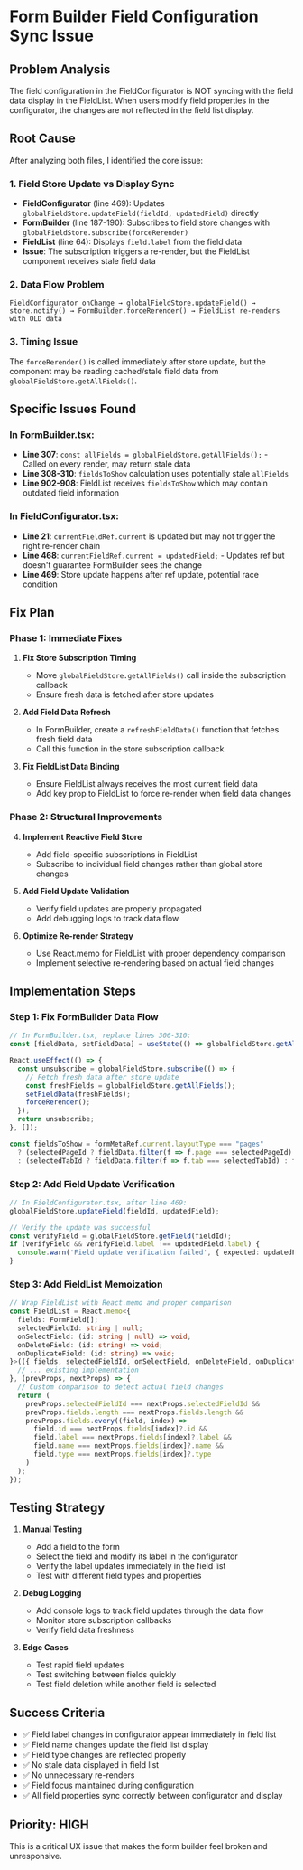 # Form Builder Field Configuration Sync Issue

## Problem Analysis

The field configuration in the FieldConfigurator is NOT syncing with the field data display in the FieldList. When users modify field properties in the configurator, the changes are not reflected in the field list display.

## Root Cause

After analyzing both files, I identified the core issue:

### 1. **Field Store Update vs Display Sync**
- **FieldConfigurator** (line 469): Updates `globalFieldStore.updateField(fieldId, updatedField)` directly
- **FormBuilder** (line 187-190): Subscribes to field store changes with `globalFieldStore.subscribe(forceRerender)`
- **FieldList** (line 64): Displays `field.label` from the field data
- **Issue**: The subscription triggers a re-render, but the FieldList component receives stale field data

### 2. **Data Flow Problem**
```
FieldConfigurator onChange → globalFieldStore.updateField() → store.notify() → FormBuilder.forceRerender() → FieldList re-renders with OLD data
```

### 3. **Timing Issue**
The `forceRerender()` is called immediately after store update, but the component may be reading cached/stale field data from `globalFieldStore.getAllFields()`.

## Specific Issues Found

### In FormBuilder.tsx:
- **Line 307**: `const allFields = globalFieldStore.getAllFields();` - Called on every render, may return stale data
- **Line 308-310**: `fieldsToShow` calculation uses potentially stale `allFields`
- **Line 902-908**: FieldList receives `fieldsToShow` which may contain outdated field information

### In FieldConfigurator.tsx:
- **Line 21**: `currentFieldRef.current` is updated but may not trigger the right re-render chain
- **Line 468**: `currentFieldRef.current = updatedField;` - Updates ref but doesn't guarantee FormBuilder sees the change
- **Line 469**: Store update happens after ref update, potential race condition

## Fix Plan

### Phase 1: Immediate Fixes

1. **Fix Store Subscription Timing**
   - Move `globalFieldStore.getAllFields()` call inside the subscription callback
   - Ensure fresh data is fetched after store updates

2. **Add Field Data Refresh**
   - In FormBuilder, create a `refreshFieldData()` function that fetches fresh field data
   - Call this function in the store subscription callback

3. **Fix FieldList Data Binding**
   - Ensure FieldList always receives the most current field data
   - Add key prop to FieldList to force re-render when field data changes

### Phase 2: Structural Improvements

4. **Implement Reactive Field Store**
   - Add field-specific subscriptions in FieldList
   - Subscribe to individual field changes rather than global store changes

5. **Add Field Update Validation**
   - Verify field updates are properly propagated
   - Add debugging logs to track data flow

6. **Optimize Re-render Strategy**
   - Use React.memo for FieldList with proper dependency comparison
   - Implement selective re-rendering based on actual field changes

## Implementation Steps

### Step 1: Fix FormBuilder Data Flow
```typescript
// In FormBuilder.tsx, replace lines 306-310:
const [fieldData, setFieldData] = useState(() => globalFieldStore.getAllFields());

React.useEffect(() => {
  const unsubscribe = globalFieldStore.subscribe(() => {
    // Fetch fresh data after store update
    const freshFields = globalFieldStore.getAllFields();
    setFieldData(freshFields);
    forceRerender();
  });
  return unsubscribe;
}, []);

const fieldsToShow = formMetaRef.current.layoutType === "pages" 
  ? (selectedPageId ? fieldData.filter(f => f.page === selectedPageId) : fieldData)
  : (selectedTabId ? fieldData.filter(f => f.tab === selectedTabId) : fieldData);
```

### Step 2: Add Field Update Verification
```typescript
// In FieldConfigurator.tsx, after line 469:
globalFieldStore.updateField(fieldId, updatedField);

// Verify the update was successful
const verifyField = globalFieldStore.getField(fieldId);
if (verifyField && verifyField.label !== updatedField.label) {
  console.warn('Field update verification failed', { expected: updatedField.label, actual: verifyField?.label });
}
```

### Step 3: Add FieldList Memoization
```typescript
// Wrap FieldList with React.memo and proper comparison
const FieldList = React.memo<{
  fields: FormField[];
  selectedFieldId: string | null;
  onSelectField: (id: string | null) => void;
  onDeleteField: (id: string) => void;
  onDuplicateField: (id: string) => void;
}>(({ fields, selectedFieldId, onSelectField, onDeleteField, onDuplicateField }) => {
  // ... existing implementation
}, (prevProps, nextProps) => {
  // Custom comparison to detect actual field changes
  return (
    prevProps.selectedFieldId === nextProps.selectedFieldId &&
    prevProps.fields.length === nextProps.fields.length &&
    prevProps.fields.every((field, index) => 
      field.id === nextProps.fields[index]?.id &&
      field.label === nextProps.fields[index]?.label &&
      field.name === nextProps.fields[index]?.name &&
      field.type === nextProps.fields[index]?.type
    )
  );
});
```

## Testing Strategy

1. **Manual Testing**
   - Add a field to the form
   - Select the field and modify its label in the configurator
   - Verify the label updates immediately in the field list
   - Test with different field types and properties

2. **Debug Logging**
   - Add console logs to track field updates through the data flow
   - Monitor store subscription callbacks
   - Verify field data freshness

3. **Edge Cases**
   - Test rapid field updates
   - Test switching between fields quickly
   - Test field deletion while another field is selected

## Success Criteria

- ✅ Field label changes in configurator appear immediately in field list
- ✅ Field name changes update the field list display
- ✅ Field type changes are reflected properly
- ✅ No stale data displayed in field list
- ✅ No unnecessary re-renders
- ✅ Field focus maintained during configuration
- ✅ All field properties sync correctly between configurator and display

## Priority: HIGH
This is a critical UX issue that makes the form builder feel broken and unresponsive.